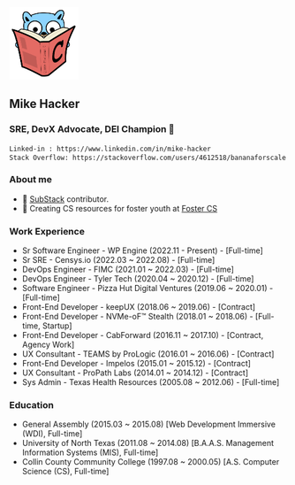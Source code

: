 <img src="go-with-C-book.svg" alt="go-with-C-book" width="125"/>

## Mike Hacker
### SRE, DevX Advocate, DEI Champion 🧡

    Linked-in : https://www.linkedin.com/in/mike-hacker
    Stack Overflow: https://stackoverflow.com/users/4612518/bananaforscale

### About me
- 🥞 [SubStack](https://bananaforscale.substack.com/) contributor.
- 🧮 Creating CS resources for foster youth at [Foster CS](https://fostercs.github.io/)

### Work Experience
- Sr Software Engineer - WP Engine (2022.11 - Present) - [Full-time]
- Sr SRE - Censys.io (2022.03 ~ 2022.08) - [Full-time]
- DevOps Engineer - FIMC (2021.01 ~ 2022.03) - [Full-time]
- DevOps Engineer - Tyler Tech (2020.04 ~ 2020.12) - [Full-time]
- Software Engineer - Pizza Hut Digital Ventures (2019.06 ~ 2020.01) - [Full-time]
- Front-End Developer - keepUX (2018.06 ~ 2019.06) - [Contract]
- Front-End Developer - NVMe-oF™ Stealth (2018.01 ~ 2018.06) - [Full-time, Startup]
- Front-End Developer - CabForward (2016.11 ~ 2017.10) - [Contract, Agency Work]
- UX Consultant - TEAMS by ProLogic (2016.01 ~ 2016.06) - [Contract]
- Front-End Developer - Impelos (2015.01 ~ 2015.12) - [Contract]
- UX Consultant - ProPath Labs (2014.01 ~ 2014.12) - [Contract]
- Sys Admin - Texas Health Resources (2005.08 ~ 2012.06) - [Full-time]
    
### Education
- General Assembly (2015.03 ~ 2015.08) [Web Development Immersive (WDI), Full-time]
- University of North Texas (2011.08 ~ 2014.08) [B.A.A.S. Management Information Systems (MIS), Full-time]
- Collin County Community College (1997.08 ~ 2000.05) [A.S. Computer Science (CS), Full-time]

<!--
**mhackersu/mhackersu** is a ✨ _special_ ✨ repository because its `README.md` (this file) appears on your GitHub profile.

Here are some ideas to get you started:

- 🔭 I’m currently working on ...
- 🌱 I’m currently learning ...
- 👯 I’m looking to collaborate on ...
- 🤔 I’m looking for help with ...
- 💬 Ask me about ...
- 📫 How to reach me: ...
- 😄 Pronouns: ...
- ⚡ Fun fact: ...
-->



